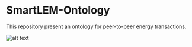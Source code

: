 # SmartLEM-Ontology
This repository present an ontology for peer-to-peer energy transactions.

![alt text](https://github.com/JCGCosta/SmartLEM-Ontology/blob/main/Diagramas%20-%20SmartLEM%20-%20Ontology%20Concepts.jpg?raw=true)